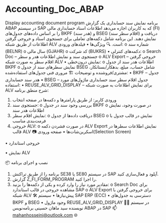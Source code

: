 # Accounting_Doc_ABAP
Display accounting document program
برنامه نمایش سند حسابداری
یک گزارش ABAP در سیستم SAP که به کاربران اجازه می‌دهد اطلاعات اسناد حسابداری مالی (FI) را بر اساس داده‌های جدول‌های BKPF (هدر سند) و BSEG (اقلام سطر سند) دریافت و نمایش دهند. این برنامه شامل دکمه‌های تعاملی برای جستجوی اسناد و خروجی گرفتن اطلاعات از طریق شبکه ALV است.
🔍 ویژگی‌ها
•	فیلدهای ورودی:
o	شماره سند (BELNR)
o	سال مالی (GJAHR)
o	کد شرکت (BUKRS)
•	دکمه‌های کنترلی:
o	Search Doc – جستجوی سند و نمایش اطلاعات هدر و سطر
o	ALV Export – خروجی گرفتن اقلام سطر به صورت شبکه ALV
•	نمایش درون‌خطی:
o	اطلاعات هدر سند از جدول BKPF
o	نمایش سطرهای سند از جدول BSEG شامل حساب، مبلغ، بدهکار/بستانکار، مشتری/فروشنده و توضیحات
🏗️ مروری فنی
جدول‌های استفاده‌شده:
•	BKPF – جدول هدر سند حسابداری
•	BSEG – جدول اقلام سطر سند حسابداری
ماژول‌های مورد استفاده:
•	REUSE_ALV_GRID_DISPLAY – برای نمایش اطلاعات به صورت شبکه ALV
شرح منطق برنامه:
1.	ورودی کاربر: از طریق پارامترها و دکمه‌ها در صفحه انتخاب
2.	جستجوی سند:
o	بررسی وجود سند در جدول BKPF
o	در صورت وجود، نمایش اطلاعات هدر سند
3.	نمایش اقلام سطر:
o	دریافت داده‌ها از جدول BSEG
o	نمایش در قالب جدول با فرمت‌بندی مناسب
4.	خروجی ALV:
o	در صورت فشردن دکمه ALV Export نمایش اطلاعات سطرها در قالب ALV
📷 اسکرین‌شات‌ها
•	صفحه ورودی(Selection Screen)

 
•	خروجی استاندارد
 

•	نمایش ALV
 

📦 نصب و اجرای برنامه
1.	برنامه را از طریق تراکنش SE38 یا SE80 در سیستم SAP آپلود و فعال‌سازی کنید.
2.	گزارش Z_FI_FORM_PROGRAM را اجرا کنید.
3.	مقادیر مورد نیاز را وارد کرده و یکی از دکمه‌ها را بزنید:
o	Search Doc برای مشاهده خروجی در قالب استاندارد SAP
o	ALV Export برای خروجی گرفتن با شبکه ALV
🛠️ پیش‌نیازها
•	سیستم SAP ERP (ECC)
•	دسترسی به جدول‌های BKPF و BSEG
•	وجود ماژول REUSE_ALV_GRID_DISPLAY در سیستم
👨‍💻 نویسنده
سید ماهان حسینی
برنامه‌نویس ABAP در SAP
📫  mahanhosseini@outlook.com
🌐
